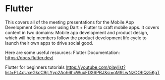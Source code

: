 # Flutter
This covers all of the meeting presentations for the Mobile App Development Group over using Dart + Flutter to craft mobile apps. It covers content in two domains: Mobile app development and product design, which will help members follow the product development life cycle to launch their own apps to drive social good.

Here are some useful resources: 
Flutter Documentation:
https://docs.flutter.dev/

Flutter for beginners tutorials
https://youtube.com/playlist?list=PL4cUxeGkcC9jLYyp2Aoh6hcWuxFDX6PBJ&si=qM9LwNzOOhQz5KgT
